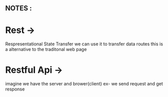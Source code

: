 ## NOTES :

# Rest ->

Respresentational State Transfer
we can use it to transfer data routes
this is a alternative to the traditonal web page

# Restful Api ->

imagine we have the server and brower(client)
ex- we send request and get response
